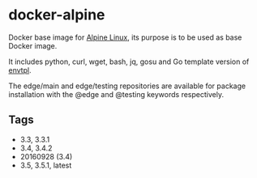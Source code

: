 # docker-alpine

Docker base image for [Alpine Linux](http://www.alpinelinux.org/), its purpose is to be used as base Docker image.

It includes python, curl, wget, bash, jq, gosu and Go template version of [envtpl](https://github.com/subfuzion/envtpl).

The edge/main and edge/testing repositories are available for package installation with the @edge and @testing keywords respectively.

## Tags

- 3.3, 3.3.1
- 3.4, 3.4.2
- 20160928 (3.4)
- 3.5, 3.5.1, latest
